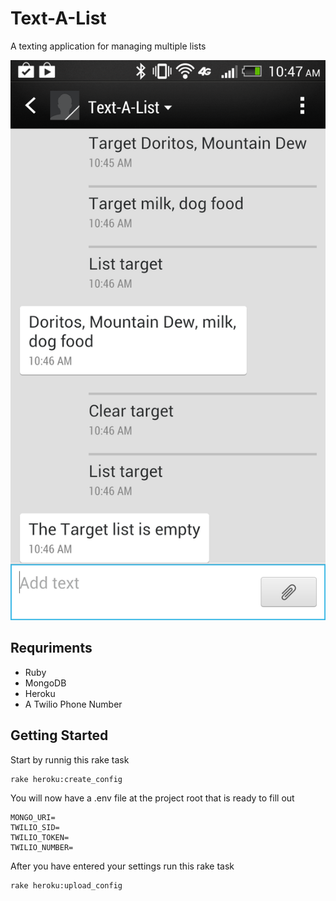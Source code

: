 # Text-A-List

A texting application for managing multiple lists

![mobile screen shot](/screens/Text-A-List_mobile.png "mobile screen shot")

## Requriments
- Ruby
- MongoDB
- Heroku
- A Twilio Phone Number

## Getting Started

Start by runnig this rake task
```
rake heroku:create_config
```

You will now have a .env file at the project root that is ready to fill out
```
MONGO_URI=
TWILIO_SID=
TWILIO_TOKEN=
TWILIO_NUMBER=
```

After you have entered your settings run this rake task
```
rake heroku:upload_config
```

